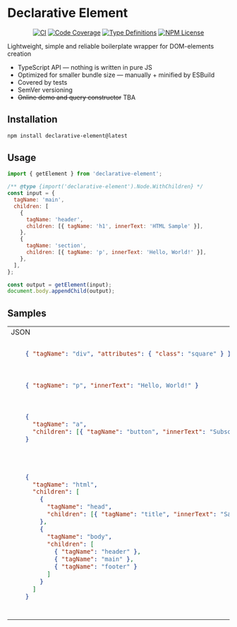 # Declarative Element

<div align="center">

<a href="https://github.com/ScarletFlash/declarative-element/actions/workflows/on-push.yaml">![CI](https://github.com/ScarletFlash/declarative-element/actions/workflows/on-push.yaml/badge.svg)</a>
<a href="https://github.com/ScarletFlash/declarative-element/blob/main/projects/library/jest.config.ts#L22">![Code Coverage](https://img.shields.io/badge/code--coverage-100%25-green)</a>
<a href="https://github.com/ScarletFlash/declarative-element/search?l=typescript">![Type Definitions](https://img.shields.io/npm/types/declarative-element)</a>
<a href="https://github.com/ScarletFlash/declarative-element/blob/main/LICENSE.md">![NPM License](https://img.shields.io/npm/l/declarative-element)</a>

</div>

Lightweight, simple and reliable boilerplate wrapper for DOM-elements creation

- TypeScript API — nothing is written in pure JS
- Optimized for smaller bundle size — manually + minified by ESBuild
- Covered by tests
- SemVer versioning
- ~~Online demo and query constructor~~ TBA

## Installation

```bash
npm install declarative-element@latest
```

## Usage

```javascript
import { getElement } from 'declarative-element';

/** @type {import('declarative-element').Node.WithChildren} */
const input = {
  tagName: 'main',
  children: [
    {
      tagName: 'header',
      children: [{ tagName: 'h1', innerText: 'HTML Sample' }],
    },
    {
      tagName: 'section',
      children: [{ tagName: 'p', innerText: 'Hello, World!' }],
    },
  ],
};

const output = getElement(input);
document.body.appendChild(output);
```

## Samples

<table>
<tr>
  <td>JSON</td>
  <td>HTML</td>
  <td>JS</td>
</tr>

<tr>
<td>

```json
    { "tagName": "div", "attributes": { "class": "square" } }
```

</td>
<td>

```html
<div class="square"></div>
```

</td>
<td>

```javascript
const element = document.createElement('div');
element.classList.add('square');
```

</td>
</tr>

<tr>
<td>

```json
    { "tagName": "p", "innerText": "Hello, World!" }
```

</td>
<td>

```html
<p>Hello, World!</p>
```

</td>
<td>

```javascript
const element = document.createElement('p');
element.innerHTML = 'Hello, World!';
```

</td>
</tr>

<tr>
<td>

```json
    {
      "tagName": "a",
      "children": [{ "tagName": "button", "innerText": "Subscribe" }]
    }
```

</td>
<td>

```html
<a>
  <button>Subscribe</button>
</a>
```

</td>
<td>

```javascript
const buttonElement = document.createElement('button');
element.innerHTML = 'Subscribe';

const anchorElement = document.createElement('a');
anchorElement.appendChild(buttonElement);
```

</td>
</tr>

<tr>
<td>

```json
    {
      "tagName": "html",
      "children": [
        {
          "tagName": "head",
          "children": [{ "tagName": "title", "innerText": "Sample" }]
        },
        {
          "tagName": "body",
          "children": [
            { "tagName": "header" },
            { "tagName": "main" },
            { "tagName": "footer" }
          ]
        }
      ]
    }
```

</td>
<td>

```html
<html>
  <head>
    <title>Sample</title>
  </head>

  <body>
    <header></header>

    <main></main>

    <footer></footer>
  </body>
</html>
```

</td>
<td>

```javascript
const titleElement = document.createElement('title');
titleElement.innerHTML = 'Sample';

const headElement = document.createElement('head');
headElement.appendChild(titleElement);

const headerElement = document.createElement('header');

const mainElement = document.createElement('main');

const footerElement = document.createElement('footer');

const bodyElement = document.createElement('body');
bodyElement.appendChild(headerElement);
bodyElement.appendChild(mainElement);
bodyElement.appendChild(footerElement);

const htmlElement = document.createElement('html');
htmlElement.appendChild(headElement);
htmlElement.appendChild(bodyElement);
```

</td>
</tr>

</table>
